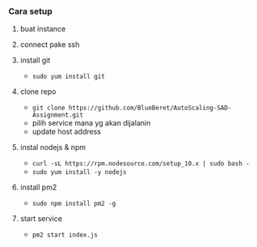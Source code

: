 ### Cara setup

1. buat instance
2. connect pake ssh
3. install git
   - `sudo yum install git`
5. clone repo
   - `git clone https://github.com/BlueBeret/AutoScaling-SAD-Assignment.git`
   - pilih service mana yg akan dijalanin
   - update host address
6. instal nodejs & npm
   - ```curl -sL https://rpm.nodesource.com/setup_10.x | sudo bash -```
   - `sudo yum install -y nodejs`

5. install pm2
   - `sudo npm install pm2 -g`

6. start service
   - `pm2 start index.js`
